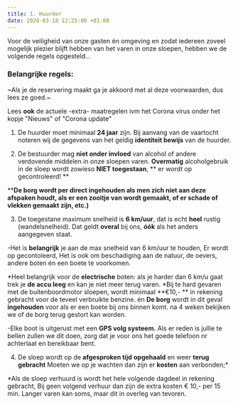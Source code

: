 ```yaml
---
title: 1. Huurder
date: 2020-03-18 12:25:00 +01:00
---
```


Voor de veiligheid van onze gasten én omgeving en zodat iedereen zoveel mogelijk plezier blijft hebben van het varen in onze sloepen, hebben we de volgende regels opgesteld...

### Belangrijke regels: 

~Als je de reservering maakt ga je akkoord met al deze voorwaarden, dus lees ze goed.~

Lees **ook** de actuele -extra- maatregelen ivm het Corona virus onder het kopje "Nieuws" of "Corona update"

1) De huurder moet minimaal **24 jaar** zijn.
Bij aanvang van de vaartocht noteren wij de gegevens van het geldig **identiteit bewijs** van de huurder.     
 
2) De bestuurder mag **niet onder invloed** van alcohol of andere verdovende middelen in onze sloepen varen.
 **Overmatig**  alcoholgebruik in de sloep wordt zowieso **NIET toegestaan**, ** er wordt op gecontroleerd! **

****De borg wordt per direct ingehouden als men zich niet aan deze afspaken houdt, als er een zooitje van wordt gemaakt, of er schade of vlekken gemaakt zijn, etc.)**

3) De toegestane maximum snelheid is **6 km/uur**, dat is echt **heel** rustig (wandelsnelheid). 
Dat geldt **overal** 
bij ons,  **óók** als het anders aangegeven staat. 

-Het is **belangrijk** je aan de max snelheid van 6 km/uur te houden, 
Er wordt op gecontoleerd, 
Het is ook om beschadiging aan de natuur, de oevers, andere boten én een boete te voorkomen.

*Heel belangrijk voor de **electrische** boten: als je harder dan 6 km/u gaat trek je **de accu leeg** en kan je niet meer terug varen. 
*Bij te hard gevaren met de buitenboordmotor sloepen, wordt minimaal **€10,- ** in rekening gebracht voor de teveel verbruikte benzine. 
én
 **De borg** wordt in dit geval **ingehouden** voor als er een boete bij ons binnen komt. na 4 weken bekijken we of de borg terug gestort kan worden.

-Elke boot is uitgerust met een **GPS volg systeem.**
Als er reden is jullie te bellen zullen we dit doen, zorg dat je voor ons het goede telefoon nr achterlaat en bereikbaar bent.

4) De sloep wordt op de **afgesproken tijd** **opgehaald** en weer **terug gebracht** 
Moeten we op je wachten dan zijn er **kosten** aan verbonden;*

*Als de sloep verhuurd is wordt het hele volgende dagdeel in rekening gebracht,
Bij geen volgend verhuur dan zijn de extra kosten € 10,- per 15 min.
Langer varen kan soms, maar dit in overleg van tevoren.